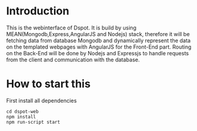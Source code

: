 # Introduction

This is the webinterface of Dspot. It is build by using MEAN(Mongodb,Express,AngularJS and Nodejs) stack, therefore it will be fetching data from database Mongodb and dynamically represent the data on the templated webpages with AngularJS for the Front-End part. Routing on the Back-End will be done by Nodejs and Expressjs to handle requests from the client and communication with the database.


# How to start this 
First install all dependencies

```
cd dspot-web
npm install
npm run-script start
```

